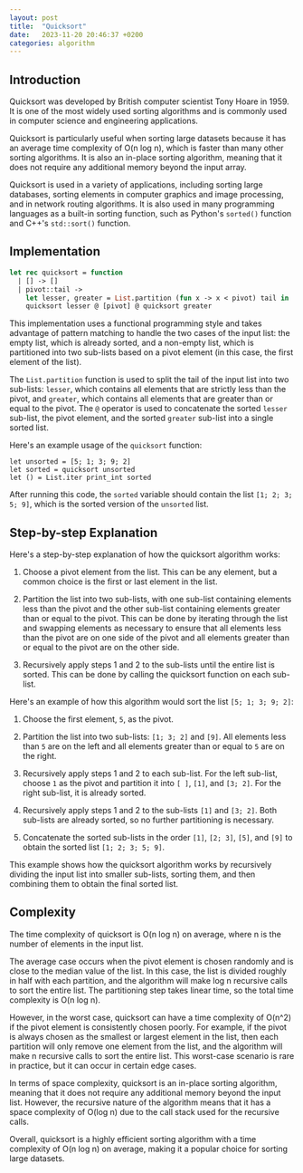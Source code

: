 ```yaml
---
layout: post
title:  "Quicksort"
date:   2023-11-20 20:46:37 +0200
categories: algorithm
---
```


## Introduction

Quicksort was developed by British computer scientist Tony Hoare in 1959. It is one of the most widely used sorting algorithms and is commonly used in computer science and engineering applications.  

Quicksort is particularly useful when sorting large datasets because it has an average time complexity of O(n log n), which is faster than many other sorting algorithms. It is also an in-place sorting algorithm, meaning that it does not require any additional memory beyond the input array.  

Quicksort is used in a variety of applications, including sorting large databases, sorting elements in computer graphics and image processing, and in network routing algorithms. It is also used in many programming languages as a built-in sorting function, such as Python's `sorted()` function and C++'s `std::sort()` function.

## Implementation
   
```ocaml
let rec quicksort = function  
  | [] -> []  
  | pivot::tail ->  
    let lesser, greater = List.partition (fun x -> x < pivot) tail in  
    quicksort lesser @ [pivot] @ quicksort greater  
```  
   
This implementation uses a functional programming style and takes advantage of pattern matching to handle the two cases of the input list: the empty list, which is already sorted, and a non-empty list, which is partitioned into two sub-lists based on a pivot element (in this case, the first element of the list).  
   
The `List.partition` function is used to split the tail of the input list into two sub-lists: `lesser`, which contains all elements that are strictly less than the pivot, and `greater`, which contains all elements that are greater than or equal to the pivot. The `@` operator is used to concatenate the sorted `lesser` sub-list, the pivot element, and the sorted `greater` sub-list into a single sorted list.  

Here's an example usage of the `quicksort` function:  
   
```  
let unsorted = [5; 1; 3; 9; 2]  
let sorted = quicksort unsorted 
let () = List.iter print_int sorted 
```  
   
After running this code, the `sorted` variable should contain the list `[1; 2; 3; 5; 9]`, which is the sorted version of the `unsorted` list.

## Step-by-step Explanation

Here's a step-by-step explanation of how the quicksort algorithm works:  
   
1. Choose a pivot element from the list. This can be any element, but a common choice is the first or last element in the list.  
   
2. Partition the list into two sub-lists, with one sub-list containing elements less than the pivot and the other sub-list containing elements greater than or equal to the pivot. This can be done by iterating through the list and swapping elements as necessary to ensure that all elements less than the pivot are on one side of the pivot and all elements greater than or equal to the pivot are on the other side.  
   
3. Recursively apply steps 1 and 2 to the sub-lists until the entire list is sorted. This can be done by calling the quicksort function on each sub-list.  
   
Here's an example of how this algorithm would sort the list `[5; 1; 3; 9; 2]`:  
   
1. Choose the first element, `5`, as the pivot.  
   
2. Partition the list into two sub-lists: `[1; 3; 2]` and `[9]`. All elements less than `5` are on the left and all elements greater than or equal to `5` are on the right.  
   
3. Recursively apply steps 1 and 2 to each sub-list. For the left sub-list, choose `1` as the pivot and partition it into `[ ]`, `[1]`, and `[3; 2]`. For the right sub-list, it is already sorted.  
   
4. Recursively apply steps 1 and 2 to the sub-lists `[1]` and `[3; 2]`. Both sub-lists are already sorted, so no further partitioning is necessary.  
   
5. Concatenate the sorted sub-lists in the order `[1]`, `[2; 3]`, `[5]`, and `[9]` to obtain the sorted list `[1; 2; 3; 5; 9]`.  

This example shows how the quicksort algorithm works by recursively dividing the input list into smaller sub-lists, sorting them, and then combining them to obtain the final sorted list.

## Complexity

The time complexity of quicksort is O(n log n) on average, where n is the number of elements in the input list.   
  
The average case occurs when the pivot element is chosen randomly and is close to the median value of the list. In this case, the list is divided roughly in half with each partition, and the algorithm will make log n recursive calls to sort the entire list. The partitioning step takes linear time, so the total time complexity is O(n log n).  
   
However, in the worst case, quicksort can have a time complexity of O(n^2) if the pivot element is consistently chosen poorly. For example, if the pivot is always chosen as the smallest or largest element in the list, then each partition will only remove one element from the list, and the algorithm will make n recursive calls to sort the entire list. This worst-case scenario is rare in practice, but it can occur in certain edge cases.  
   
In terms of space complexity, quicksort is an in-place sorting algorithm, meaning that it does not require any additional memory beyond the input list. However, the recursive nature of the algorithm means that it has a space complexity of O(log n) due to the call stack used for the recursive calls.  
   
Overall, quicksort is a highly efficient sorting algorithm with a time complexity of O(n log n) on average, making it a popular choice for sorting large datasets.